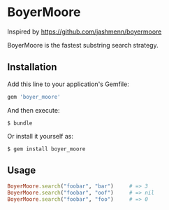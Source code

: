 # BoyerMoore

Inspired by https://github.com/jashmenn/boyermoore

BoyerMoore is the fastest substring search strategy.

## Installation

Add this line to your application's Gemfile:

```ruby
gem 'boyer_moore'
```

And then execute:

    $ bundle

Or install it yourself as:

    $ gem install boyer_moore

## Usage

```ruby
BoyerMoore.search("foobar", "bar")     # => 3
BoyerMoore.search("foobar", "oof")     # => nil
BoyerMoore.search("foobar", "foo")     # => 0

```
